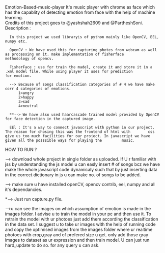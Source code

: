 Emotion-Based-music-player
It's music player with chrome as face which has the capablity of detecting emotion from face with the help of machine learning.  
Credits of this project goes to @yashshah2609 and @PartheshSoni.
Description :

      In this project we used libraryis of python mainly like OpenCV, EEL, numpy etc.

      OpenCV : We have used this for capturing photes from webcam as well as processing on it. make implemantation of fisherface 			 methodology of opencv.

      FisherFace : use for train the madel, create it and store it in a .xml model file. While using player it uses for prediction 				 for emotion.
      
      --> Because of songs classification categories of # 4	we have make corr 4 categories of emotions.
      	  1>angry
      	  2>happy
      	  3>sad
      	  4>neutral

      **--> We have also used haarcascade trained model provided by OpenCV for face detection in the captured image.

      EEl : It's a way to connect javascript with python in our project. The reason for chosing this was the frontend of html with  	  css give us too much facilities for our project. In javascript we have given all the posssible ways for playing the 		  music.

HOW TO RUN ?

--> download whole project in single folder as uploaded. If U r familiar with jss by understanding the js model u can easly insert # 	 of songs bcz we have make the whole javascript code dynamicaly such that by just inserting data in the correct dictionary in js 	 u can make no. of songs to be added.

--> make sure u have installed openCV, opencv contrib, eel, numpy and all it's dependancies.

*--> Just run capture.py file.

-->u can see the images on which assumption of emotion is made in the images folder.
   I advise u to train the model in your pc and then use it.
   To retrain the model with ur photoes just add them according the classification in the data set. I suggest u to take ur images with    the help of running code and copy the optimised images from the images folder where ur realtime photoes with crop,gray and of prefered size u get. only add those gray images to dataset as ur expression and then train model. U can just run hard_update to do so. 
for any query u can ask.
